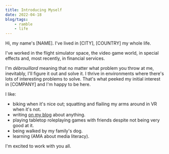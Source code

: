 ```yaml
---
title: Introducing Myself
date: 2022-04-18
blog/tags:
    - ramble
    - life
---
```


Hi, my name's [NAME]. I've lived in [CITY], [COUNTRY] my whole life.

I've worked in the flight simulator space, the video game world, in special effects and, most recently, in financial services.

I'm _débrouillard_ meaning that no matter what problem you throw at me, inevitably, I'll figure it out and solve it. I thrive in environments where there's lots of interesting problems to solve. That's what peeked my initial interest in [COMPANY] and I'm happy to be here.

I like:

- biking when it's nice out; squatting and flailing my arms around in VR when it's not.
- writing [on my blog](/blog/2022-01-14/) about anything.
- playing tabletop roleplaying games with friends despite not being very good at it.
- being walked by my family's dog.
- learning (AMA about media literacy).

I'm excited to work with you all.
